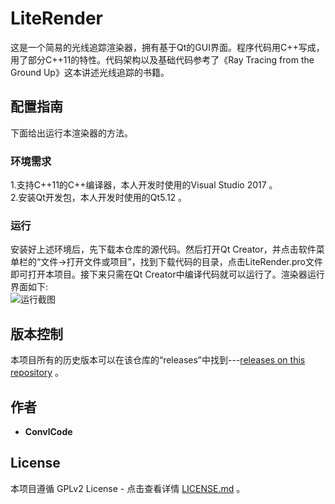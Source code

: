 # LiteRender

  这是一个简易的光线追踪渲染器，拥有基于Qt的GUI界面。程序代码用C++写成，用了部分C++11的特性。代码架构以及基础代码参考了《Ray Tracing from the Ground Up》这本讲述光线追踪的书籍。

## 配置指南

  下面给出运行本渲染器的方法。

### 环境需求

  1.支持C++11的C++编译器，本人开发时使用的Visual Studio 2017 。  
  2.安装Qt开发包，本人开发时使用的Qt5.12 。

### 运行
  安装好上述环境后，先下载本仓库的源代码。然后打开Qt Creator，并点击软件菜单栏的“文件->打开文件或项目”，找到下载代码的目录，点击LiteRender.pro文件即可打开本项目。接下来只需在Qt Creator中编译代码就可以运行了。渲染器运行界面如下:  
  ![运行截图](https://github.com/convlCode/LiteRender/blob/master/images/liteRender.png "运行截图")

## 版本控制

本项目所有的历史版本可以在该仓库的“releases”中找到---[releases on this repository](https://github.com/convlCode/LiteRender/releases) 。

## 作者

* **ConvlCode**

## License

本项目遵循 GPLv2 License - 点击查看详情 [LICENSE.md](https://github.com/convlCode/LiteRender/blob/master/LICENSE.md) 。
